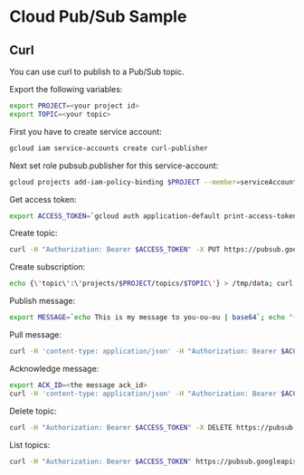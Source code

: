 # Cloud Pub/Sub Sample

Curl
-
You can use curl to publish to a Pub/Sub topic.

Export the following variables:

```bash
export PROJECT=<your project id>
export TOPIC=<your topic> 
``` 

First you have to create service account:
```bash
gcloud iam service-accounts create curl-publisher
```
Next set role pubsub.publisher for this service-account:
```bash
gcloud projects add-iam-policy-binding $PROJECT --member=serviceAccount:curl-publisher@$PROJECT.iam.gserviceaccount.com --role=roles/pubsub.publisher
```

Get access token:
```bash
export ACCESS_TOKEN=`gcloud auth application-default print-access-token`
```
Create topic:


```bash
curl -H "Authorization: Bearer $ACCESS_TOKEN" -X PUT https://pubsub.googleapis.com/v1/projects/$PROJECT/topics/$TOPIC
```

Create subscription:
```bash
echo {\'topic\':\'projects/$PROJECT/topics/$TOPIC\'} > /tmp/data; curl -H 'content-type: application/json' -H "Authorization: Bearer $ACCESS_TOKEN" -X PUT -d @/tmp/data https://pubsub.googleapis.com/v1/projects/$PROJECT/subscriptions/my-sub
```

Publish message:
```bash
export MESSAGE=`echo This is my message to you-ou-ou | base64`; echo "{'messages': [{'data': '$MESSAGE'}]}" > /tmp/data; curl -H 'content-type: application/json' -H "Authorization: Bearer $ACCESS_TOKEN" -X POST --data @/tmp/data https://pubsub.googleapis.com/v1/projects/$PROJECT/topics/$TOPIC:publish
```

Pull message:
```bash
curl -H 'content-type: application/json' -H "Authorization: Bearer $ACCESS_TOKEN" -X POST -d '{"returnImmediately":"false", "maxMessages":"1"}' https://pubsub.googleapis.com/v1/projects/$PROJECT/subscriptions/my-sub:pull
```

Acknowledge message:

```bash
export ACK_ID=<the message ack_id>
curl -H 'content-type: application/json' -H "Authorization: Bearer $ACCESS_TOKEN" -X POST -d '{"ackIds": ["$ACK_ID"]}' https://pubsub.googleapis.com/v1/projects/$PROJECT/subscriptions/my-sub:acknowledge
```

Delete topic:
```bash
curl -H "Authorization: Bearer $ACCESS_TOKEN" -X DELETE https://pubsub.googleapis.com/v1/projects/$PROJECT/topics/$TOPIC
``` 

List topics:
```bash
curl -H "Authorization: Bearer $ACCESS_TOKEN" https://pubsub.googleapis.com/v1/projects/$PROJECT/topics

```